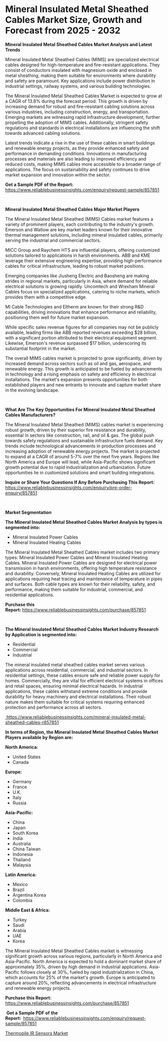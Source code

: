 <p><h1>Mineral Insulated Metal Sheathed Cables Market Size, Growth and Forecast from 2025 - 2032</h1></p><p><strong>Mineral Insulated Metal Sheathed Cables Market Analysis and Latest Trends</strong></p>
<p><p>Mineral Insulated Metal Sheathed Cables (MIMS) are specialized electrical cables designed for high-temperature and fire-resistant applications. They consist of conductors insulated with magnesium oxide and enclosed in metal sheathing, making them suitable for environments where durability and safety are paramount. Key applications include power distribution in industrial settings, railway systems, and various building technologies.</p><p>The Mineral Insulated Metal Sheathed Cables Market is expected to grow at a CAGR of 13.8% during the forecast period. This growth is driven by increasing demand for robust and fire-resistant cabling solutions across various industries, including construction, energy, and transportation. Emerging markets are witnessing rapid infrastructure development, further propelling the adoption of MIMS cables. Additionally, stringent safety regulations and standards in electrical installations are influencing the shift towards advanced cabling solutions.</p><p>Latest trends indicate a rise in the use of these cables in smart buildings and renewable energy projects, as they provide enhanced safety and performance in demanding conditions. Innovations in manufacturing processes and materials are also leading to improved efficiency and reduced costs, making MIMS cables more accessible to a broader range of applications. The focus on sustainability and safety continues to drive market expansion and innovation within the sector.</p></p>
<p><strong>Get a Sample PDF of the Report:&nbsp;</strong> <a href="https://www.reliablebusinessinsights.com/enquiry/request-sample/857851?utm_campaign=2789&utm_medium=2&utm_source=Github&utm_content=ia&utm_term=06042025&utm_id=mineral-insulated-metal-sheathed-cables">https://www.reliablebusinessinsights.com/enquiry/request-sample/857851</a></p>
<p>&nbsp;</p>
<p><strong>Mineral Insulated Metal Sheathed Cables Major Market Players</strong></p>
<p><p>The Mineral Insulated Metal Sheathed (MIMS) Cables market features a variety of prominent players, each contributing to the industry's growth. Emerson and Watlow are key market leaders known for their innovative thermal management solutions, including mineral insulated cables, primarily serving the industrial and commercial sectors.</p><p>MICC Group and Raychem HTS are influential players, offering customized solutions tailored to applications in harsh environments. ABB and KME leverage their extensive engineering expertise, providing high-performance cables for critical infrastructure, leading to robust market positions.</p><p>Emerging companies like Jiusheng Electric and Baosheng are making strides in regional markets, particularly in Asia, where demand for reliable electrical solutions is growing rapidly. Uncomtech and Wrexham Mineral Cables focus on specialized applications, catering to niche markets, which provides them with a competitive edge.</p><p>MI Cable Technologies and Eltherm are known for their strong R&D capabilities, driving innovations that enhance performance and reliability, positioning them well for future market expansion.</p><p>While specific sales revenue figures for all companies may not be publicly available, leading firms like ABB reported revenues exceeding $28 billion, with a significant portion attributed to their electrical equipment segment. Likewise, Emerson's revenue surpassed $17 billion, underscoring its substantial footprint in the market.</p><p>The overall MIMS cables market is projected to grow significantly, driven by increased demand across sectors such as oil and gas, aerospace, and renewable energy. This growth is anticipated to be fueled by advancements in technology and a rising emphasis on safety and efficiency in electrical installations. The market's expansion presents opportunities for both established players and new entrants to innovate and capture market share in the evolving landscape.</p></p>
<p>&nbsp;</p>
<p><strong>What Are The Key Opportunities For Mineral Insulated Metal Sheathed Cables Manufacturers?</strong></p>
<p><p>The Mineral Insulated Metal Sheathed (MIMS) cables market is experiencing robust growth, driven by their superior fire resistance and durability, essential in sectors like construction, rail, and oil & gas. The global push towards safety regulations and sustainable infrastructure fuels demand. Key trends include technological advancements in production processes and increasing adoption of renewable energy projects. The market is projected to expand at a CAGR of around 5-7% over the next five years. Regions like North America and Europe will lead, while Asia-Pacific shows significant growth potential due to rapid industrialization and urbanization. Future opportunities lie in customized solutions and smart building integrations.</p></p>
<p><strong>Inquire or Share Your Questions If Any Before Purchasing This Report:</strong> <a href="https://www.reliablebusinessinsights.com/enquiry/pre-order-enquiry/857851?utm_campaign=2789&utm_medium=2&utm_source=Github&utm_content=ia&utm_term=06042025&utm_id=mineral-insulated-metal-sheathed-cables">https://www.reliablebusinessinsights.com/enquiry/pre-order-enquiry/857851</a></p>
<p>&nbsp;</p>
<p><strong>Market Segmentation</strong></p>
<p><strong>The Mineral Insulated Metal Sheathed Cables Market Analysis by types is segmented into:</strong></p>
<p><ul><li>Mineral Insulated Power Cables</li><li>Mineral Insulated Heating Cables</li></ul></p>
<p><p>The Mineral Insulated Metal Sheathed Cables market includes two primary types: Mineral Insulated Power Cables and Mineral Insulated Heating Cables. Mineral Insulated Power Cables are designed for electrical power transmission in harsh environments, offering high temperature resistance and durability. Conversely, Mineral Insulated Heating Cables are utilized for applications requiring heat tracing and maintenance of temperature in pipes and surfaces. Both cable types are known for their reliability, safety, and performance, making them suitable for industrial, commercial, and residential applications.</p></p>
<p><strong>Purchase this Report:&nbsp;</strong><a href="https://www.reliablebusinessinsights.com/purchase/857851?utm_campaign=2789&utm_medium=2&utm_source=Github&utm_content=ia&utm_term=06042025&utm_id=mineral-insulated-metal-sheathed-cables">https://www.reliablebusinessinsights.com/purchase/857851</a></p>
<p>&nbsp;</p>
<p><strong>The Mineral Insulated Metal Sheathed Cables Market Industry Research by Application is segmented into:</strong></p>
<p><ul><li>Residential</li><li>Commercial</li><li>Industrial</li></ul></p>
<p><p>The mineral insulated metal sheathed cables market serves various applications across residential, commercial, and industrial sectors. In residential settings, these cables ensure safe and reliable power supply for homes. Commercially, they are vital for efficient electrical systems in offices and retail spaces, ensuring minimal electrical hazards. In industrial applications, these cables withstand extreme conditions and provide durability for heavy machinery and electrical installations. Their robust nature makes them suitable for critical systems requiring enhanced protection and performance across all sectors.</p></p>
<p><a href="https://www.reliablebusinessinsights.com/mineral-insulated-metal-sheathed-cables-r857851?utm_campaign=2789&utm_medium=2&utm_source=Github&utm_content=ia&utm_term=06042025&utm_id=mineral-insulated-metal-sheathed-cables">&nbsp;https://www.reliablebusinessinsights.com/mineral-insulated-metal-sheathed-cables-r857851</a></p>
<p><strong>In terms of Region, the Mineral Insulated Metal Sheathed Cables Market Players available by Region are:</strong></p>
<p>
    <p> <strong> North America: </strong>
        <ul>
            <li>United States</li>
            <li>Canada</li>
        </ul>
        </p> 
    <p> <strong> Europe: </strong>
        <ul>
            <li>Germany</li>
            <li>France</li>
            <li>U.K.</li>
            <li>Italy</li>
            <li>Russia</li>
        </ul>
        </p> 
    <p> <strong> Asia-Pacific: </strong>
        <ul>
            <li>China</li>
            <li>Japan</li>
            <li>South Korea</li>
            <li>India</li>
            <li>Australia</li>
            <li>China Taiwan</li>
            <li>Indonesia</li>
            <li>Thailand</li>
            <li>Malaysia</li>
        </ul>
        </p> 
    <p> <strong> Latin America: </strong>
        <ul>
            <li>Mexico</li>
            <li>Brazil</li>
            <li>Argentina Korea</li>
            <li>Colombia</li>
        </ul>
        </p> 
    <p> <strong> Middle East & Africa: </strong>
        <ul>
            <li>Turkey</li>
            <li>Saudi</li>
            <li>Arabia</li>
            <li>UAE</li>
            <li>Korea</li>
        </ul>
    </p>
    </p>
<p><p>The Mineral Insulated Metal Sheathed Cables market is witnessing significant growth across various regions, particularly in North America and Asia-Pacific. North America is expected to hold a dominant market share of approximately 35%, driven by high demand in industrial applications. Asia-Pacific follows closely at 30%, fueled by rapid industrialization in China, which accounts for 25% of the market's growth. Europe is anticipated to capture around 20%, reflecting advancements in electrical infrastructure and renewable energy projects.</p></p>
<p><strong>Purchase this Report: </strong><a href="https://www.reliablebusinessinsights.com/purchase/857851?utm_campaign=2789&utm_medium=2&utm_source=Github&utm_content=ia&utm_term=06042025&utm_id=mineral-insulated-metal-sheathed-cables">https://www.reliablebusinessinsights.com/purchase/857851</a></p>
<p>&nbsp;<strong>Get a Sample PDF of the Report:&nbsp;&nbsp;</strong><a href="https://www.reliablebusinessinsights.com/enquiry/request-sample/857851?utm_campaign=2789&utm_medium=2&utm_source=Github&utm_content=ia&utm_term=06042025&utm_id=mineral-insulated-metal-sheathed-cables">https://www.reliablebusinessinsights.com/enquiry/request-sample/857851</a></p>
<p><strong></strong></p>
<p><p><a href="https://github.com/ravenecashe/Market-Research-Report-List-1/blob/main/thermopile-ir-sensors-market.md?utm_campaign=2789&utm_medium=2&utm_source=Github&utm_content=ia&utm_term=06042025&utm_id=mineral-insulated-metal-sheathed-cables">Thermopile IR Sensors Market</a></p></p>